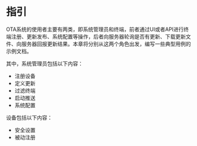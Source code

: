 # 指引

OTA系统的使用者主要有两类，即系统管理员和终端，前者通过UI或者API进行终端注册、更新发布、系统配置等操作，后者向服务器轮询是否有更新、下载更新文件、向服务器回报更新结果。本章将分别从这两个角色出发，编写一些典型用例的示例文档。

其中，系统管理员包括以下内容：

* 注册设备
* 定义更新
* 过滤终端
* 启动推送
* 系统配置

设备包括以下内容：

* 安全设置
* 被动注册



